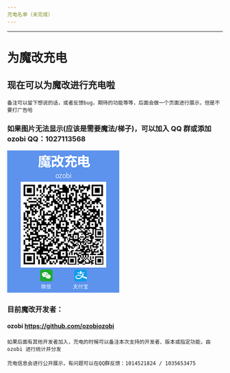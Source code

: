 ```yaml
---
充电名单（未完成）
---
```

---
# 为魔改充电

## 现在可以为魔改进行充电啦

    备注可以留下想说的话，或者反馈bug，期待的功能等等，后面会做一个页面进行展示，但是不要打广告哈

### 如果图片无法显示(应该是需要魔法/梯子)，可以加入 QQ 群或添加 ozobi QQ：1027113568

![image](https://github.com/ozobiozobi/Autoxjs_v6_ozobi_some_info/blob/master/src/img/donation/donation_QR_ozobi.png)

### 目前魔改开发者：
#### ozobi <https://github.com/ozobiozobi>

    如果后面有其他开发者加入，充电的时候可以备注本次支持的开发者、版本或指定功能，由 ozobi 进行统计并分发

    充电信息会进行公开展示，有问题可以在QQ群反馈：1014521824 / 1035653475

